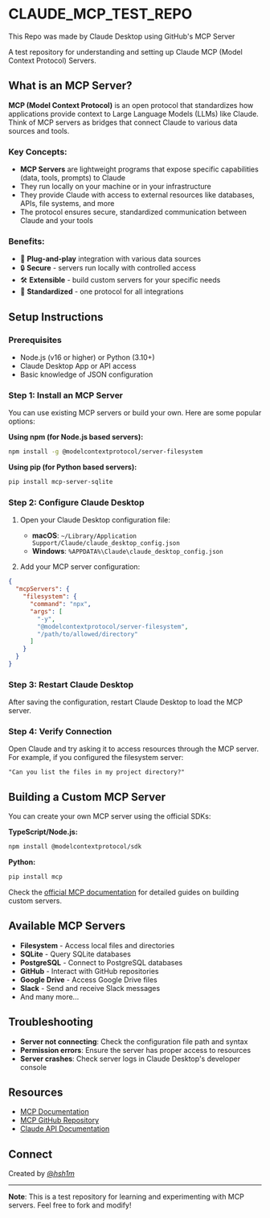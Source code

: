 # CLAUDE_MCP_TEST_REPO

This Repo was made by Claude Desktop using GitHub's MCP Server 

A test repository for understanding and setting up Claude MCP (Model Context Protocol) Servers.

## What is an MCP Server?

**MCP (Model Context Protocol)** is an open protocol that standardizes how applications provide context to Large Language Models (LLMs) like Claude. Think of MCP servers as bridges that connect Claude to various data sources and tools.

### Key Concepts:

- **MCP Servers** are lightweight programs that expose specific capabilities (data, tools, prompts) to Claude
- They run locally on your machine or in your infrastructure
- They provide Claude with access to external resources like databases, APIs, file systems, and more
- The protocol ensures secure, standardized communication between Claude and your tools

### Benefits:

- 🔌 **Plug-and-play** integration with various data sources
- 🔒 **Secure** - servers run locally with controlled access
- 🛠️ **Extensible** - build custom servers for your specific needs
- 🔄 **Standardized** - one protocol for all integrations

## Setup Instructions

### Prerequisites

- Node.js (v16 or higher) or Python (3.10+)
- Claude Desktop App or API access
- Basic knowledge of JSON configuration

### Step 1: Install an MCP Server

You can use existing MCP servers or build your own. Here are some popular options:

**Using npm (for Node.js based servers):**
```bash
npm install -g @modelcontextprotocol/server-filesystem
```

**Using pip (for Python based servers):**
```bash
pip install mcp-server-sqlite
```

### Step 2: Configure Claude Desktop

1. Open your Claude Desktop configuration file:
   - **macOS**: `~/Library/Application Support/Claude/claude_desktop_config.json`
   - **Windows**: `%APPDATA%\Claude\claude_desktop_config.json`

2. Add your MCP server configuration:

```json
{
  "mcpServers": {
    "filesystem": {
      "command": "npx",
      "args": [
        "-y",
        "@modelcontextprotocol/server-filesystem",
        "/path/to/allowed/directory"
      ]
    }
  }
}
```

### Step 3: Restart Claude Desktop

After saving the configuration, restart Claude Desktop to load the MCP server.

### Step 4: Verify Connection

Open Claude and try asking it to access resources through the MCP server. For example, if you configured the filesystem server:

```
"Can you list the files in my project directory?"
```

## Building a Custom MCP Server

You can create your own MCP server using the official SDKs:

**TypeScript/Node.js:**
```bash
npm install @modelcontextprotocol/sdk
```

**Python:**
```bash
pip install mcp
```

Check the [official MCP documentation](https://modelcontextprotocol.io) for detailed guides on building custom servers.

## Available MCP Servers

- **Filesystem** - Access local files and directories
- **SQLite** - Query SQLite databases
- **PostgreSQL** - Connect to PostgreSQL databases
- **GitHub** - Interact with GitHub repositories
- **Google Drive** - Access Google Drive files
- **Slack** - Send and receive Slack messages
- And many more...

## Troubleshooting

- **Server not connecting**: Check the configuration file path and syntax
- **Permission errors**: Ensure the server has proper access to resources
- **Server crashes**: Check server logs in Claude Desktop's developer console

## Resources

- [MCP Documentation](https://modelcontextprotocol.io)
- [MCP GitHub Repository](https://github.com/modelcontextprotocol)
- [Claude API Documentation](https://docs.anthropic.com)

## Connect

Created by [@_hsh1m_](https://instagram.com/_hsh1m_)

---

**Note**: This is a test repository for learning and experimenting with MCP servers. Feel free to fork and modify!
